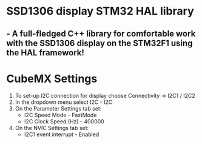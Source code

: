# SSD1306 display STM32 HAL library
## - A full-fledged C++ library for comfortable work with the SSD1306 display on the STM32F1 using the HAL framework!

# CubeMX Settings
1) To set-up I2C connection for display choose Connectivity -> I2C1 / I2C2
2) In the dropdown menu select I2C - I2C
3) On the Parameter Settings tab set:
    - I2C Speed Mode - FastMode
    - I2C Clock Speed (Hz) - 400000
4) On the NVIC Settings tab set:
    - I2C1 event interrupt - Enabled